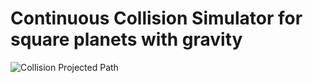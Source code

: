 # Continuous Collision Simulator for square planets with gravity
<img src="https://drive.google.com/file/d/1ZaLbFRewmQY3Q4dBUFQZIY6mAmhY_i_1/view?usp=sharing"
     alt="Collision Projected Path"
     style="float: left; margin-right: 10px;" />
